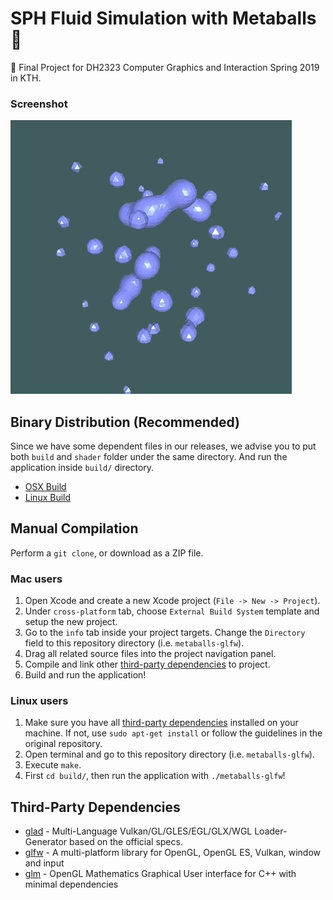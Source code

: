 # SPH Fluid Simulation with Metaballs :ocean:
:bookmark_tabs: Final Project for DH2323 Computer Graphics and Interaction Spring 2019 in KTH.

### Screenshot
![Screenshot](diary/screenshot.gif)

## Binary Distribution (Recommended)
Since we have some dependent files in our releases, we advise you to put both `build` and `shader` folder under the same directory. And run the application inside `build/` directory.
- [OSX Build](https://github.com/Alexander-Hjelm/metaballs-glfw/releases/tag/v1.0)
- [Linux Build](https://github.com/Alexander-Hjelm/metaballs-glfw/releases/tag/v1.0)

## Manual Compilation
Perform a `git clone`, or download as a ZIP file.

### Mac users
1. Open Xcode and create a new Xcode project (`File -> New -> Project`). 
2. Under `cross-platform` tab, choose `External Build System` template and setup the new project.
3. Go to the `info` tab inside your project targets. Change the `Directory` field to this repository directory (i.e. `metaballs-glfw`).
4. Drag all related source files into the project navigation panel.
5. Compile and link other [third-party dependencies](#third-party-dependencies) to project.
6. Build and run the application!

### Linux users
1. Make sure you have all [third-party dependencies](#third-party-dependencies) installed on your machine. If not, use `sudo apt-get install` or follow the guidelines in the original repository.
2. Open terminal and go to this repository directory (i.e. `metaballs-glfw`). 
3. Execute `make`.
4. First `cd build/`, then run the application with `./metaballs-glfw`!

## Third-Party Dependencies
* [glad](https://github.com/Dav1dde/glad) - Multi-Language Vulkan/GL/GLES/EGL/GLX/WGL Loader-Generator based on the official specs.
* [glfw](https://github.com/glfw/glfw) - A multi-platform library for OpenGL, OpenGL ES, Vulkan, window and input
* [glm](https://github.com/g-truc/glm.git) - OpenGL Mathematics
Graphical User interface for C++ with minimal dependencies
